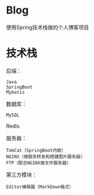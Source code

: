 # Blog
使用Spring技术栈做的个人博客项目  

# 技术栈
后端：  

	Java
	SpringBoot
	Mybatis
数据库：  

	MySQL
  Redis
	
服务器：

    TomCat（SpringBoot内嵌）
    NGINX（做服务转发和搭建图片服务器）
    FTP（配合NGINX做文件服务器）

第三方模块：
    
    Editor编辑器（MarkDown格式）

